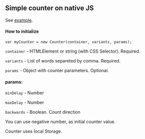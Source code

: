 ## Simple counter on native JS

See [example](http://denistrator.esy.es/counter/index.html).

#### How to initialize 
```var myCounter = new Counter(container, variants, params);```

`container` - HTMLElement or string (with CSS Selector). Required.

`variants` - List of words separeted by comma. Required.

`params` - Object with counter parameters. Optional.

#### params:
`minDelay` - Number

`maxDelay` - Number

`backwards` - Boolean. Count direction

You can use negative number, as initial counter value.

Counter uses local Storage.
